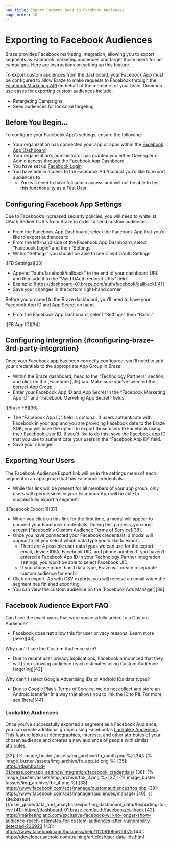 ```yaml
---
nav_title: Export Segment Data to Facebook Audiences
page_order: 10
---
```

# Exporting to Facebook Audiences

Braze provides Facebook marketing integration, allowing you to export segments as Facebook marketing audiences and target those users for ad campaigns. Here are instructions on setting up this feature.

To export custom audiences from the dashboard, your Facebook App must be configured to allow Braze to make requests to Facebook through the [Facebook Marketing API][29] on behalf of the members of your team. Common use cases for exporting custom audiences include:

- Retargeting Campaigns
- Seed audiences for lookalike targeting

## Before You Begin...

To configure your Facebook App’s settings, ensure the following:

- Your organization has connected your app or apps within the [Facebook App Dashboard][30]
- Your organization’s administrator has granted you either Developer or Admin access through the Facebook App Dashboard
- You have set up [Facebook Login][31]
- You have admin access to the Facebook Ad Account you’d like to export audiences to
  - You will need to have full admin access and will not be able to test this functionality as a [Test User][32].

## Configuring Facebook App Settings

Due to Facebook’s increased security policies, you will need to whitelist OAuth Redirect URIs from Braze in order to send custom audiences.

- From the Facebook App Dashboard, select the Facebook App that you’d like to export audiences to
- From the left-hand side of the Facebook App Dashboard, select “Facebook Login” and then “Settings”
- Within “Settings” you should be able to see Client OAuth Settings.

![FB Settings][33]

- Append “/auth/facebook/callback” to the end of your dashboard URL and then add it to the “Valid OAuth redirect URIs” field.
 - Example: [https://dashboard-01.braze.com/auth/facebook/callback][41]
- Save your changes in the bottom right-hand corner.

Before you proceed to the Braze dashboard, you’ll need to have your Facebook App ID and App Secret on hand.

- From the Facebook App Dashboard, select “Settings” then “Basic.”

![FB App ID][34]

## Configuring Integration {#configuring-braze-3rd-party-integration}

Once your Facebook app has been correctly configured, you’ll need to add your credentials to the appropriate App Group in Braze.

- Within the Braze dashboard, head to the “Technology Partners” section, and click on the [Facebook][35] tab. Make sure you’ve selected the correct App Group.
- Enter your Facebook App ID and App Secret in the “Facebook Marketing App ID” and “Facebook Marketing App Secret” fields.

![Braze FB][36]

  - The “Facebook App ID” field is optional. If users authenticate with Facebook in your app and you are providing Facebook data to the Braze SDK, you will have the option to export those users to Facebook using their Facebook User ID. If you’d like to do this, save the Facebook app ID that you use to authenticate your users in the “Facebook App ID” field.
- Save your changes.

## Exporting Your Users

The Facebook Audience Export link will be in the settings menu of each segment in an app group that has Facebook credentials.

- While this link will be present for all members of your app group, only users with permissions in your Facebook App will be able to successfully export a segment.

![Facebook Export 1][37]

- When you click on this link for the first time, a modal will appear to connect your Facebook credentials. During this process, you must accept [Facebook's Custom Audience Terms of Service][38].
- Once you have connected your Facebook credentials, a modal will appear to let you select which data type you'd like to export.
  - There are 4 possible user data types we can use for the export: email, device IDFA, Facebook UID, and phone number. If you haven’t entered a Facebook App ID in your Technology Partner Integration settings, you won’t be able to select Facebook UID.
  - If you choose more than 1 data type, Braze will create a separate custom audience for each.
- Click on export. As with CSV exports, you will receive an email when the segment has finished exporting.
- You can view the custom audience on the [Facebook Ads Manager][39].

## Facebook Audience Export FAQ

Can I see the exact users that were successfully added to a Custom Audience?

- Facebook does **not** allow this for user privacy reasons. Learn more [here][43].

Why can't I see the Custom Audience size?

- Due to recent user privacy implications, Facebook announced that they will [stop showing audience reach estimates using Custom Audience targeting][42].

Why can’t I select Google Advertising IDs or Android IDs data types?

- Due to Google Play’s Terms of Service, we do not collect and store an Android identifier in a way that allows you to link the ID to PII. For more see [here][44].

### Lookalike Audiences

Once you've successfully exported a segment as a Facebook Audience, you can create additional groups using Facebook's [Lookalike Audiences][17]. This feature looks at demographics, interests, and other attributes of your chosen audience and creates a new audience of people with similar attributes.



[17]: https://www.facebook.com/business/a/online-sales/lookalike-audiences
[29]: https://developers.facebook.com/docs/marketing-api/overview#configure-app
[30]: https://developers.facebook.com/apps/
[31]: https://developers.facebook.com/docs/facebook-login/
[32]: https://developers.facebook.com/docs/apps/test-users/
[33]: {% image_buster /assets/img_archive/fb_oauth.png %}
[34]: {% image_buster /assets/img_archive/fb_app_id.png %}
[35]: https://dashboard-01.braze.com/app_settings/integration/facebook_credentials/
[36]: {% image_buster /assets/img_archive/fbk_3.png %}
[37]: {% image_buster /assets/img_archive/fbk_4.png %}
[38]: https://www.facebook.com/ads/manage/customaudiences/tos.php
[39]: https://www.facebook.com/ads/manager/audiences/manage/
[40]: {{ site.baseurl }}/user_guide/data_and_analytics/exporting_dashboard_data/#exporting-to-csv
[41]: https://dashboard-01.braze.com/auth/facebook/callback
[42]: https://marketingland.com/exclusive-facebook-will-no-longer-show-audience-reach-estimates-for-custom-audiences-after-vulnerability-detected-236923
[43]: https://www.facebook.com/business/help/112061095610075
[44]: https://developer.android.com/training/articles/user-data-ids.html
